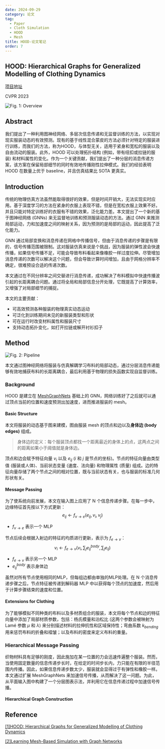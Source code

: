 ```yaml
---
date: 2024-09-29
category: 论文
tag:
  - Paper
  - Cloth Simulation
  - HOOD
  - Mesh
title: HOOD-论文笔记
order: 7
---
```


## HOOD: Hierarchical Graphs for Generalized Modelling of Clothing Dynamics

[项目地址](https://dolorousrtur.github.io/hood/)

CVPR 2023

![Fig. 1: Overview](https://rocyan.oss-cn-hangzhou.aliyuncs.com/blog/202410041405905.png)

## Abstract

我们提出了一种利用图神经网络、多层次信息传递和无监督训练的方法，以实现对现实服装动态的有效预测。现有的基于线性混合蒙皮的方法必须针对特定的服装进行训练，而我们的方法，称为HOOD，与体型无关，适用于紧身和宽松的服装以及自由流动的服装。此外，HOOD 可以处理拓扑结构 (例如，带有纽扣或拉链的服装) 和材料属性的变化。作为一个关键贡献，我们提出了一种分层的消息传递方案，该方案在保留局部细节的同时有效地传播刚性拉伸模式。我们的经验表明 HOOD 在数量上优于 baseline，并且仿真结果比 SOTA 更真实。

## Introduction

传统的物理仿真方法虽然能取得很好的效果，但是时间开销大，无法实现实时应用。基于深度学习的方法在紧身的衣服上表现不错，但是在宽松衣服上效果不好。并且只能对特定训练好的衣服有不错的效果，泛化能力差。本文提出了一个新的基于图神经网络 (GNNs) 来无监督地训练和预测服装动态的方法。通过 GNN 来推测局部运动，力和加速度之间的映射关系，因为预测的是局部的运动，因此提高了泛化能力。

GNN 通过局部变换和消息传递在网格中传播信号，但由于消息传递的步骤是有限的，信号传播范围被限制。这对服装仿真来说是个挑战，因为服装的弹性波会快速传播，如果信号传播不足，可能会导致布料看起来像橡胶一样过度拉伸。尽管增加消息传递的次数可以解决这个问题，但会导致计算时间增加，且由于网格分辨率不确定，很难预设合适的传递次数。

本文通过在不同分辨率之间交替进行消息传递，成功解决了布料模拟中快速传播波引起的长距离耦合问题。通过将全局和局部信息分开处理，它既提高了计算效率，又增强了对局部细节的捕捉。

本文的主要贡献：

- 可高效预测各种服装的物理真实动态运动
- 可泛化到训练期间未见的新服装类型和形状
- 可在运行时改变材料属性和服装尺寸
- 支持动态拓扑变化，如打开拉链或解开衬衫扣子

## Method

![Fig. 2: Pipeline](https://rocyan.oss-cn-hangzhou.aliyuncs.com/blog/202410081451205.png)

本文通过图神经网络将服装与仿真解耦学习布料的局部动态，通过分层消息传递能够有效地捕获布料的长距离耦合，最后利用基于物理的损失函数实现自监督训练。

### Background

HOOD 是建立在 [MeshGraphNets](https://arxiv.org/abs/2010.03409) 基础上的 GNN，网络训练好了之后就可以通过顶点当前的位置和速度预测出加速度，进而推进服装的 mesh。

#### Basic Structure

本文将服装的动态基于图来建模，图由服装 mesh 的顶点和边以及**身体边 (body edges)** 组成。

> 身体边的定义：每个服装顶点都找一个距离最近的身体上的点，这两点之间的距离如果小于阈值就是身体边。

顶点和边会赋予特征向量 $v_i$ 以及 $e_{ij}$ ($i$ 和 $j$ 是节点的坐标)。节点的特征向量由类型值 (服装或人体)、当前状态变量 (速度、法向量) 和物理属性 (质量) 组成。边的特征向量存储了两个节点之间的相对位置，既与当前状态有关，也与服装的标准几何形状有关。

#### Message Passing

为了使系统向前发展，本文在输入图上应用了 N 个信息传递步骤。在每一步中，边缘特征首先按以下方式更新：
$$
e_{ij}\leftarrow f_{v\rightarrow e}(e_{ij},v_i,v_j)
\tag{1}
$$

- $f_{v\rightarrow e}$ 表示一个 MLP

节点后续会根据入射边的特征的均质进行更新，表示为 $f_{e\rightarrow v}$：
$$
v_i\leftarrow f_{e\rightarrow v}(v_i,\sum_je^{body}_{ij},\sum_je_{ij})
\tag{2}
$$

- $f_{e\rightarrow v}$ 表示另一个 MLP
- $e^{body}_{ij}$ 表示身体边

虽然对所有节点使用相同的MLP，但每组边都由单独的MLP处理。在 N 个消息传递步骤之后，节点特征被传递到解码器 MLP 中以获得每个顶点的加速度，然后用于计算步骤结束的速度和位置。

#### Extensions for Clothing

为了能够模拟不同种类的布料以及多材质组合的服装，本文将每个节点和边的特征向量中添加了局部材质参数，包括：杨氏模量和泊松比 (这两个参数会被映射为 Lamé 参数 $\mu$ 和 $\lambda$) 来分别描述材料的拉伸抗性和区域保持性；弯曲系数 $k_{bending}$ 用来惩罚布料的折叠和褶皱；以及布料的密度来定义布料的重量。

### Hierarchical Message Passing

织物材料具有足够的刚度，因此施加在某一位置的力会迅速传遍整个服装。然而，当使用固定数量的信息传递步长时，在给定的时间步长内，力只能在有限的半径范围内传播。因此，如果信息传递步数太少，服装就会显得过于有弹性和橡胶一样。本文通过扩展 MeshGraphNets 来加速信号传播，从而解决了这一问题。为此，从平面输入图中构建了一个分层图表示法，并利用它在信息传递过程中加速信号传播。

#### Hierarchical Graph Construction



## Reference

[[1]HOOD: Hierarchical Graphs for Generalized Modelling of Clothing Dynamics](https://arxiv.org/abs/2212.07242)

[[2]Learning Mesh-Based Simulation with Graph Networks](https://arxiv.org/abs/2010.03409)

